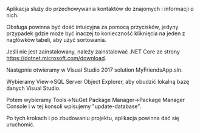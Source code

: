 Aplikacja sluży do przechowywania kontaktów do znajomych i informacji o nich.

Obsługa powinna być dość intuicyjna za pomocą przycisków,
jedyny przypadek gdzie może być inaczej to konieczność kliknięcia na jeden z nagłówków tabeli, aby użyć sortowania.

Jeśli nie jest zainstalowany, należy zainstalować .NET Core ze strony https://dotnet.microsoft.com/download.

Następnie otwieramy w Visual Studio 2017 solution MyFriendsApp.sln.

Wybieramy View->SQL Server Object Explorer, aby obudzić lokalną bazę danych Visual Studio.

Potem wybieramy Tools->NuGet Package Manager->Package Manager Console i w tej konsoli wpisujemy "update-database".

Po tych krokach i po zbudowaniu projektu, aplikacja powinna dać się uruchomić.
